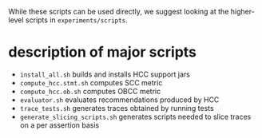 While these scripts can be used directly, we suggest looking at the higher-level scripts in `experiments/scripts`.

# description of major scripts
* `install_all.sh` builds and installs HCC support jars
* `compute_hcc.stmt.sh` computes SCC metric
* `compute_hcc.ob.sh` computes OBCC metric
* `evaluator.sh` evaluates recommendations produced by HCC
* `trace_tests.sh` generates traces obtained by running tests
* `generate_slicing_scripts.sh` generates scripts needed to slice traces on a per assertion basis
